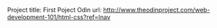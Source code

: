 Project title: First Poject Odin 
url: http://www.theodinproject.com/web-development-101/html-css?ref=lnav
